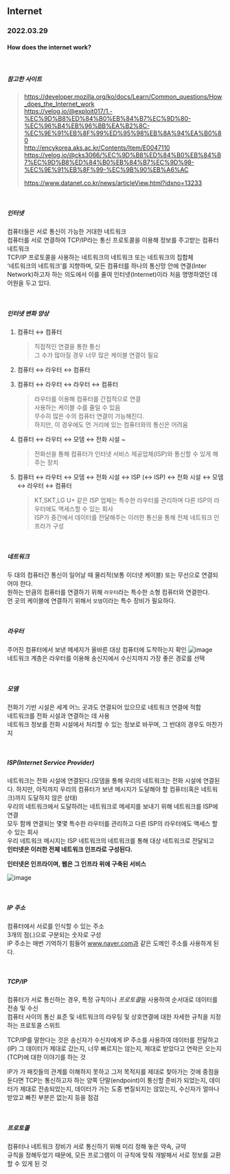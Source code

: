 ## Internet

### 2022.03.29

#### How does the internet work?

<br>

##### 참고한 사이트

> https://developer.mozilla.org/ko/docs/Learn/Common_questions/How_does_the_Internet_work <br>https://velog.io/@exploit017/1.-%EC%9D%B8%ED%84%B0%EB%84%B7%EC%9D%80-%EC%96%B4%EB%96%BB%EA%B2%8C-%EC%9E%91%EB%8F%99%ED%95%98%EB%8A%94%EA%B0%80 <br>http://encykorea.aks.ac.kr/Contents/Item/E0047110<br>https://velog.io/@cks3066/%EC%9D%B8%ED%84%B0%EB%84%B7%EC%9D%B8%ED%84%B0%EB%84%B7%EC%9D%98-%EC%9E%91%EB%8F%99-%EC%9B%90%EB%A6%AC<br>
>
> https://www.datanet.co.kr/news/articleView.html?idxno=13233<br>

<br>

##### 인터넷

컴퓨터들은 서로 통신이 가능한 거대한 네트워크<br>
컴퓨터를 서로 연결하여 TCP/IP라는 통신 프로토콜을 이용해 정보를 주고받는 컴퓨터 네트워크<br>
TCP/IP 프로토콜을 사용하는 네트워크의 네트워크 또는 네트워크의 집합체<br>
‘네트워크의 네트워크’를 지향하며, 모든 컴퓨터를 하나의 통신망 안에 연결(Inter Network)하고자 하는 의도에서 이를 줄여 인터넷(Internet)이라 처음 명명하였던 데 어원을 두고 있다.<br>

<br>

##### 인터넷 변화 양상

1. 컴퓨터 ↔ 컴퓨터<br>
   > 직접적인 연결을 통한 통신<br>
   > 그 수가 많아질 경우 너무 많은 케이블 연결이 필요
2. 컴퓨터 ↔ 라우터 ↔ 컴퓨터<br>
3. 컴퓨터 ↔ 라우터 ↔ 라우터 ↔ 컴퓨터<br>
   > 라우터를 이용해 컴퓨터를 간접적으로 연결<br>
   > 사용하는 케이블 수를 줄일 수 있음<br>
   > 무수히 많은 수의 컴퓨터 연결이 가능해진다.<br>
   > 하지만, 이 경우에도 먼 거리에 있는 컴퓨터와의 통신은 어려움
4. 컴퓨터 ↔ 라우터 ↔ 모뎀 ↔ 전화 시설 ~<br>
   
   > 전화선을 통해 컴퓨터가 인터넷 서비스 제공업체(ISP)와 통신할 수 있게 해주는 장치
5. 컴퓨터 ↔ 라우터 ↔ 모뎀 ↔ 전화 시설 ↔ ISP (↔ ISP) ↔ 전화 시설 ↔ 모뎀 ↔ 라우터 ↔ 컴퓨터<br>
   > KT,SKT,LG U+ 같은 ISP 업체는 특수한 라우터를 관리하며 다른 ISP의 라우터에도 액세스할 수 있는 회사<br>
   > ISP가 중간에서 데이터를 전달해주는 이러한 통신을 통해 전체 네트워크 인프라가 구성

<br>

##### 네트워크

두 대의 컴퓨터간 통신이 일어날 때 물리적(보통 이더넷 케이블) 또는 무선으로 연결되어야 한다.<br>
원하는 만큼의 컴퓨터를 연결하기 위해 `라우터`라는 특수한 소형 컴퓨터와 연결한다.<br>
먼 곳의 케이블에 연결하기 위해서 `모뎀`이라는 특수 장비가 필요하다.<br>

<br>

##### 라우터

주어진 컴퓨터에서 보낸 메세지가 올바른 대상 컴퓨터에 도착하는지 확인
![image](https://user-images.githubusercontent.com/77482972/160395406-16fda13c-fd8a-40a4-89e5-794f0781019c.png)<br>
네트워크 계층은 라우터를 이용해 송신지에서 수신지까지 가장 좋은 경로를 선택

<br>

##### 모뎀

전화기 기반 시설은 세계 어느 곳과도 연결되어 있으므로 네트워크 연결에 적합<br>
네트워크를 전화 시설과 연결하는 데 사용<br>
네트워크 정보를 전화 시설에서 처리할 수 있는 정보로 바꾸며, 그 반대의 경우도 마찬가지<br>

<br>

##### ISP(Internet Service Provider)

네트워크는 전화 시설에 연결된다.(모뎀을 통해 우리의 네트워크는 전화 시설에 연결된다. 하지만, 아직까지 우리의 컴퓨터가 보낸 메시지가 도달해야 할 컴퓨터(혹은 네트워크)까지 도달하지 않은 상태)<br>
우리의 네트워크에서 도달하려는 네트워크로 메세지를 보내기 위해 네트워크를 ISP에 연결<br>
모두 함께 연결되는 몇몇 특수한 라우터를 관리하고 다른 ISP의 라우터에도 액세스 할 수 있는 회사<br>
우리 네트워크 메시지는 ISP 네트워크의 네트워크를 통해 대상 네트워크로 전달되고<br>
**인터넷은 이러한 전체 네트워크 인프라로 구성된다.**

**인터넷은 인프라이며, 웹은 그 인프라 위에 구축된 서비스**



![image](https://user-images.githubusercontent.com/77482972/160395699-f6976fb8-e2fb-4da6-b3a7-6b48f822b370.png)

<br>

##### IP 주소

컴퓨터에서 서로를 인식할 수 있는 주소<br>
3개의 점(.)으로 구분되는 숫자로 구성<br>
IP 주소는 매번 기억하기 힘들어 www.naver.com과 같은 도메인 주소를 사용하게 된다.

<br>

##### TCP/IP

컴퓨터가 서로 통신하는 경우, 특정 규칙이나 *프로토콜*을 사용하여 순서대로 데이터를 전송 및 수신<br>컴퓨터 사이의 통신 표준 및 네트워크의 라우팅 및 상호연결에 대한 자세한 규칙을 지정하는 프로토콜 스위트<br>

TCP/IP를 말한다는 것은 송신자가 수신자에게 IP 주소를 사용하여 데이터를 전달하고(IP) 그 데이터가 제대로 갔는지, 너무 빠르지는 않는지, 제대로 받았다고 연락은 오는지(TCP)에 대한 이야기를 하는 것<br>

IP가 가 패킷들의 관계를 이해하지 못하고 그저 목적지를 제대로 찾아가는 것에 중점을 둔다면 TCP는 통신하고자 하는 양쪽 단말(endpoint)이 통신할 준비가 되었는지, 데이터가 제대로 전송되었는지, 데이터가 가는 도중 변질되지는 않았는지, 수신자가 얼마나 받았고 빠진 부분은 없는지 등을 점검

<br>

##### 프로토콜

컴퓨터나 네트워크 장비가 서로 통신하기 위해 미리 정해 놓은 약속, 규약<br>
규칙을 정해두었기 때문에, 모든 프로그램이 이 규칙에 맞춰 개발해서 서로 정보를 교환할 수 있게 된 것